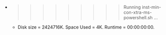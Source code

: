 * >>>>>>>>> Running inst-min-con-xtra-ms-powershell.sh ...
  * Disk size = 2424716K. Space Used = 4K. Runtime = 00:00:00:00.
